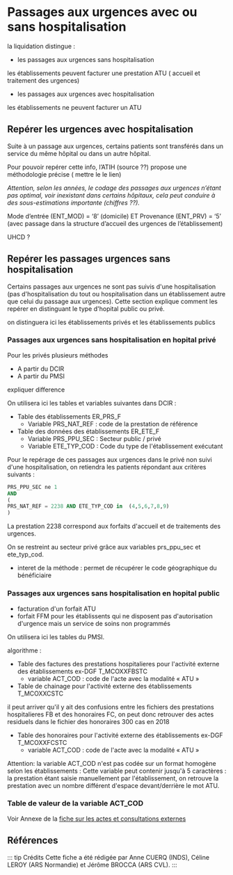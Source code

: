 # Passages aux urgences avec ou sans hospitalisation
<!-- SPDX-License-Identifier: MPL-2.0 -->
la liquidation distingue : 
- les passages aux urgences sans hospitalisation

les établissements peuvent facturer une prestation ATU ( accueil et traitement des urgences)

- les passages aux urgences avec hospitalisation

les établissements ne peuvent facturer un ATU 


## Repérer les urgences avec hospitalisation 

Suite à un passage aux urgences, certains patients sont transférés dans un service du même hôpital ou dans un autre hôpital.

Pour pouvoir repérer cette info, l’ATIH (source ??) propose une méthodologie précise ( mettre le le lien)

*Attention, selon les années, le codage des passages aux urgences n’étant pas optimal, voir inexistant dans certains hôpitaux, cela peut conduire à des sous-estimations importante (chiffres ??).*

Mode d’entrée (ENT_MOD) = ‘8’ (domicile)
ET 
Provenance (ENT_PRV) = ‘5’ (avec passage dans la structure d’accueil des urgences de l’établissement)


UHCD ?

 

## Repérer les passages urgences sans hospitalisation 


Certains passages aux urgences ne sont pas suivis d'une hospitalisation (pas d'hospitalisation du tout ou hospitalisation dans un établissement autre que celui du passage aux urgences).
Cette section explique comment les repérer en distinguant le type d'hopital public ou privé.

on distinguera ici les établissements privés et les établissements publics

### Passages aux urgences sans hospitalisation en hopital privé

Pour les privés plusieurs méthodes 
- A partir du DCIR
- A partir du PMSI 

expliquer difference 

On utilisera ici les tables et variables suivantes dans DCIR : 
- Table des établissements ER_PRS_F 
    - Variable PRS_NAT_REF : code de la prestation de référence
- Table des données des établissements ER_ETE_F
    - Variable PRS_PPU_SEC : Secteur public / privé
    - Variable ETE_TYP_COD : Code du type de l'établissement exécutant

Pour le repérage de ces passages aux urgences dans le privé non suivi d'une hospitalisation, on retiendra les patients répondant aux critères suivants :

``` sql
PRS_PPU_SEC ne 1
AND 
( 
PRS_NAT_REF = 2238 AND ETE_TYP_COD in  (4,5,6,7,8,9) 
)  
```  

La prestation 2238 correspond aux forfaits d'accueil et de traitements des urgences.

On se restreint au secteur privé grâce aux variables prs_ppu_sec et ete_typ_cod.

* interet de la méthode : permet de récupérer le code géographique du bénéficiaire


### Passages aux urgences sans hospitalisation en hopital public 

- facturation d'un forfait ATU
- forfait FFM pour les établissents qui ne disposent pas d'autorisation d'urgence mais un service de soins non programmés



On utilisera ici les tables du PMSI.

algorithme :
- Table des factures des prestations hospitalieres pour l'activité externe des établissements ex-DGF T_MCOXXFBSTC
    -  variable ACT_COD : code de l'acte avec la modalité « ATU » 
- Table de chainage pour l'activité externe des établissements T_MCOXXCSTC 


il peut arriver qu'il y ait des confusions entre les fichiers des prestations hospitalieres FB et des honoraires FC, on peut donc retrouver des actes residuels dans le fichier des honoraires
300 cas en 2018


- Table des honoraires pour l'activité externe des établissements ex-DGF T_MCOXXFCSTC
    -  variable ACT_COD : code de l'acte avec la modalité « ATU » 




Attention: la variable ACT_COD n'est pas codée sur un format homogène selon les établissements : 
Cette variable peut contenir jusqu'à 5 caractères : la prestation étant saisie manuellement par l'établissement, on retrouve la prestation avec un nombre différent d'espace devant/derrière le mot ATU.


### Table de valeur de la variable ACT_COD
Voir Annexe de la [fiche sur les actes et consultations externes](https://documentation-snds.health-data-hub.fr/fiches/actes_consult_externes.html#annexe)

## Références
::: tip Crédits
Cette fiche a été rédigée par Anne CUERQ (INDS), Céline LEROY (ARS Normandie) et Jérôme BROCCA (ARS CVL).
:::
